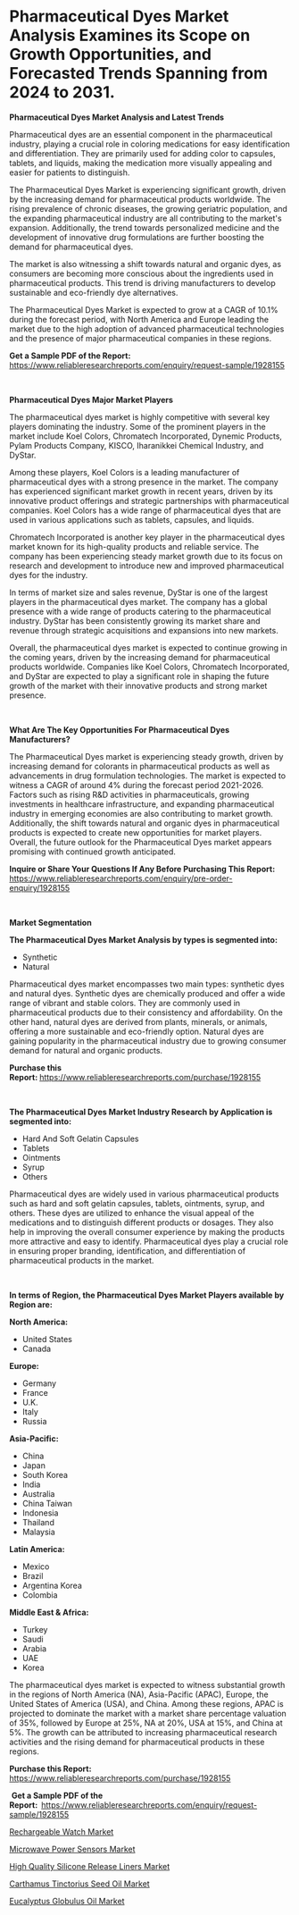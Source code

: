<p><h1>Pharmaceutical Dyes Market Analysis Examines its Scope on Growth Opportunities, and Forecasted Trends Spanning from 2024 to 2031.</h1></p><p><strong>Pharmaceutical Dyes Market Analysis and Latest Trends</strong></p>
<p><p>Pharmaceutical dyes are an essential component in the pharmaceutical industry, playing a crucial role in coloring medications for easy identification and differentiation. They are primarily used for adding color to capsules, tablets, and liquids, making the medication more visually appealing and easier for patients to distinguish.</p><p>The Pharmaceutical Dyes Market is experiencing significant growth, driven by the increasing demand for pharmaceutical products worldwide. The rising prevalence of chronic diseases, the growing geriatric population, and the expanding pharmaceutical industry are all contributing to the market's expansion. Additionally, the trend towards personalized medicine and the development of innovative drug formulations are further boosting the demand for pharmaceutical dyes.</p><p>The market is also witnessing a shift towards natural and organic dyes, as consumers are becoming more conscious about the ingredients used in pharmaceutical products. This trend is driving manufacturers to develop sustainable and eco-friendly dye alternatives.</p><p>The Pharmaceutical Dyes Market is expected to grow at a CAGR of 10.1% during the forecast period, with North America and Europe leading the market due to the high adoption of advanced pharmaceutical technologies and the presence of major pharmaceutical companies in these regions.</p></p>
<p><strong>Get a Sample PDF of the Report:&nbsp;</strong> <a href="https://www.reliableresearchreports.com/enquiry/request-sample/1928155">https://www.reliableresearchreports.com/enquiry/request-sample/1928155</a></p>
<p>&nbsp;</p>
<p><strong>Pharmaceutical Dyes Major Market Players</strong></p>
<p><p>The pharmaceutical dyes market is highly competitive with several key players dominating the industry. Some of the prominent players in the market include Koel Colors, Chromatech Incorporated, Dynemic Products, Pylam Products Company, KISCO, Iharanikkei Chemical Industry, and DyStar.</p><p>Among these players, Koel Colors is a leading manufacturer of pharmaceutical dyes with a strong presence in the market. The company has experienced significant market growth in recent years, driven by its innovative product offerings and strategic partnerships with pharmaceutical companies. Koel Colors has a wide range of pharmaceutical dyes that are used in various applications such as tablets, capsules, and liquids.</p><p>Chromatech Incorporated is another key player in the pharmaceutical dyes market known for its high-quality products and reliable service. The company has been experiencing steady market growth due to its focus on research and development to introduce new and improved pharmaceutical dyes for the industry.</p><p>In terms of market size and sales revenue, DyStar is one of the largest players in the pharmaceutical dyes market. The company has a global presence with a wide range of products catering to the pharmaceutical industry. DyStar has been consistently growing its market share and revenue through strategic acquisitions and expansions into new markets.</p><p>Overall, the pharmaceutical dyes market is expected to continue growing in the coming years, driven by the increasing demand for pharmaceutical products worldwide. Companies like Koel Colors, Chromatech Incorporated, and DyStar are expected to play a significant role in shaping the future growth of the market with their innovative products and strong market presence.</p></p>
<p>&nbsp;</p>
<p><strong>What Are The Key Opportunities For Pharmaceutical Dyes Manufacturers?</strong></p>
<p><p>The Pharmaceutical Dyes market is experiencing steady growth, driven by increasing demand for colorants in pharmaceutical products as well as advancements in drug formulation technologies. The market is expected to witness a CAGR of around 4% during the forecast period 2021-2026. Factors such as rising R&D activities in pharmaceuticals, growing investments in healthcare infrastructure, and expanding pharmaceutical industry in emerging economies are also contributing to market growth. Additionally, the shift towards natural and organic dyes in pharmaceutical products is expected to create new opportunities for market players. Overall, the future outlook for the Pharmaceutical Dyes market appears promising with continued growth anticipated.</p></p>
<p><strong>Inquire or Share Your Questions If Any Before Purchasing This Report:</strong> <a href="https://www.reliableresearchreports.com/enquiry/pre-order-enquiry/1928155">https://www.reliableresearchreports.com/enquiry/pre-order-enquiry/1928155</a></p>
<p>&nbsp;</p>
<p><strong>Market Segmentation</strong></p>
<p><strong>The Pharmaceutical Dyes Market Analysis by types is segmented into:</strong></p>
<p><ul><li>Synthetic</li><li>Natural</li></ul></p>
<p><p>Pharmaceutical dyes market encompasses two main types: synthetic dyes and natural dyes. Synthetic dyes are chemically produced and offer a wide range of vibrant and stable colors. They are commonly used in pharmaceutical products due to their consistency and affordability. On the other hand, natural dyes are derived from plants, minerals, or animals, offering a more sustainable and eco-friendly option. Natural dyes are gaining popularity in the pharmaceutical industry due to growing consumer demand for natural and organic products.</p></p>
<p><strong>Purchase this Report:&nbsp;</strong><a href="https://www.reliableresearchreports.com/purchase/1928155">https://www.reliableresearchreports.com/purchase/1928155</a></p>
<p>&nbsp;</p>
<p><strong>The Pharmaceutical Dyes Market Industry Research by Application is segmented into:</strong></p>
<p><ul><li>Hard And Soft Gelatin Capsules</li><li>Tablets</li><li>Ointments</li><li>Syrup</li><li>Others</li></ul></p>
<p><p>Pharmaceutical dyes are widely used in various pharmaceutical products such as hard and soft gelatin capsules, tablets, ointments, syrup, and others. These dyes are utilized to enhance the visual appeal of the medications and to distinguish different products or dosages. They also help in improving the overall consumer experience by making the products more attractive and easy to identify. Pharmaceutical dyes play a crucial role in ensuring proper branding, identification, and differentiation of pharmaceutical products in the market.</p></p>
<p>&nbsp;</p>
<p><strong>In terms of Region, the Pharmaceutical Dyes Market Players available by Region are:</strong></p>
<p>
    <p> <strong> North America: </strong>
        <ul>
            <li>United States</li>
            <li>Canada</li>
        </ul>
        </p> 
    <p> <strong> Europe: </strong>
        <ul>
            <li>Germany</li>
            <li>France</li>
            <li>U.K.</li>
            <li>Italy</li>
            <li>Russia</li>
        </ul>
        </p> 
    <p> <strong> Asia-Pacific: </strong>
        <ul>
            <li>China</li>
            <li>Japan</li>
            <li>South Korea</li>
            <li>India</li>
            <li>Australia</li>
            <li>China Taiwan</li>
            <li>Indonesia</li>
            <li>Thailand</li>
            <li>Malaysia</li>
        </ul>
        </p> 
    <p> <strong> Latin America: </strong>
        <ul>
            <li>Mexico</li>
            <li>Brazil</li>
            <li>Argentina Korea</li>
            <li>Colombia</li>
        </ul>
        </p> 
    <p> <strong> Middle East & Africa: </strong>
        <ul>
            <li>Turkey</li>
            <li>Saudi</li>
            <li>Arabia</li>
            <li>UAE</li>
            <li>Korea</li>
        </ul>
    </p>
    </p>
<p><p>The pharmaceutical dyes market is expected to witness substantial growth in the regions of North America (NA), Asia-Pacific (APAC), Europe, the United States of America (USA), and China. Among these regions, APAC is projected to dominate the market with a market share percentage valuation of 35%, followed by Europe at 25%, NA at 20%, USA at 15%, and China at 5%. The growth can be attributed to increasing pharmaceutical research activities and the rising demand for pharmaceutical products in these regions.</p></p>
<p><strong>Purchase this Report: </strong><a href="https://www.reliableresearchreports.com/purchase/1928155">https://www.reliableresearchreports.com/purchase/1928155</a></p>
<p>&nbsp;<strong>Get a Sample PDF of the Report:&nbsp;&nbsp;</strong><a href="https://www.reliableresearchreports.com/enquiry/request-sample/1928155">https://www.reliableresearchreports.com/enquiry/request-sample/1928155</a></p>
<p><strong></strong></p>
<p><p><a href="https://view.publitas.com/reportprime-1/rechargeable-watch-market-size-share-trends-analysis-report-by-application-regional-outlook-competitive-strategies-and-segment-forecasts-2024-2031/">Rechargeable Watch Market</a></p><p><a href="https://faithful-glue-af3.notion.site/Microwave-Power-Sensors-Market-Share-Market-New-Trends-Analysis-Report-By-Type-By-Application-By-778b9565785e44f7b5d39564574b8a00">Microwave Power Sensors Market</a></p><p><a href="https://angry-finch-aaf.notion.site/High-Quality-Silicone-Release-Liners-Market-A-Comprehensive-Report-of-its-Market-Share-Growth-Tre-6dc9b56c6ca14ce4b65dfbc2ce80e780">High Quality Silicone Release Liners Market</a></p><p><a href="https://github.com/FassouRP/Market-Research-Report-List-3/blob/main/carthamus-tinctorius-seed-oil-market.md">Carthamus Tinctorius Seed Oil Market</a></p><p><a href="https://github.com/rahu1506/Market-Research-Report-List-3/blob/main/eucalyptus-globulus-oil-market.md">Eucalyptus Globulus Oil Market</a></p></p>